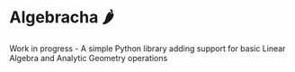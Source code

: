 # Algebracha 🌶
Work in progress - A simple Python library adding support for basic Linear Algebra and Analytic Geometry operations
